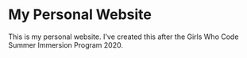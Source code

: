 # My Personal Website
This is my personal website.
I've created this after the Girls Who Code Summer Immersion Program 2020.
